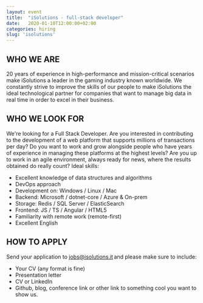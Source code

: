 ```yaml
---
layout: event
title:  "iSolutions - full-stack developer"
date:   2020-01-10T12:00:00+02:00
categories: hiring
slug: 'isolutions'
---
```


## WHO WE ARE
20 years of experience in high-performance and mission-critical scenarios make iSolutions a leader in the gaming industry known worldwide. We constantly strive to improve the skills of our people to make iSolutions the ideal technological partner for companies that want to manage big data in real time in order to excel in their business.

## WHO WE LOOK FOR
We're looking for a Full Stack Developer.
Are you interested in contributing to the development of a web platform that supports millions of transactions per day? Do you want to work and grow alongside people who have years of experience in managing these platforms at the highest levels? Are you up to work in an agile environment, always ready for news, where the results obtained do really count?
Ideal skills:
- Excellent knowledge of data structures and algorithms
- DevOps approach
- Development on: Windows / Linux / Mac
- Backend: Microsoft / dotnet-core / Azure & On-prem
- Storage: Redis / SQL Server / ElasticSearch
- Frontend: JS / TS / Angular / HTML5
- Familiarity with remote work (remote-first)
- Excellent English

## HOW TO APPLY
Send your application to [jobs@isolutions.it](mailto:jobs@isolutions.it) and please make sure to include:
- Your CV (any format is fine)
- Presentation letter
- CV or LinkedIn
- Github, blog, conference link or other link to something cool you want to show us.